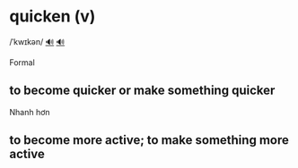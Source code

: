 # quicken (v)

/ˈkwɪkən/ [🔊](https://www.oxfordlearnersdictionaries.com/media/english/uk_pron/q/qui/quick/quicken__gb_1.mp3) [🔊](https://www.oxfordlearnersdictionaries.com/media/english/us_pron/q/qui/quick/quicken__us_1.mp3)

Formal

## to become quicker or make something quicker

Nhanh hơn

## to become more active; to make something more active